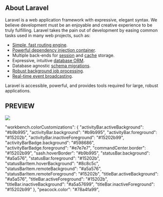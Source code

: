 ## About Laravel

Laravel is a web application framework with expressive, elegant syntax. We believe development must be an enjoyable and creative experience to be truly fulfilling. Laravel takes the pain out of development by easing common tasks used in many web projects, such as:

- [Simple, fast routing engine](https://laravel.com/docs/routing).
- [Powerful dependency injection container](https://laravel.com/docs/container).
- Multiple back-ends for [session](https://laravel.com/docs/session) and [cache](https://laravel.com/docs/cache) storage.
- Expressive, intuitive [database ORM](https://laravel.com/docs/eloquent).
- Database agnostic [schema migrations](https://laravel.com/docs/migrations).
- [Robust background job processing](https://laravel.com/docs/queues).
- [Real-time event broadcasting](https://laravel.com/docs/broadcasting).

Laravel is accessible, powerful, and provides tools required for large, robust applications.

<!-- PREVIEW -->
## PREVIEW
![](https://github.com/cdpagtalunan/pats_ppd/tree/main/resources/content/pats-ppd.gif)

"workbench.colorCustomizations": {
        "activityBar.activeBackground": "#b9b995",
        "activityBar.background": "#b9b995",
        "activityBar.foreground": "#15202b",
        "activityBar.inactiveForeground": "#15202b99",
        "activityBarBadge.background": "#598686",
        "activityBarBadge.foreground": "#e7e7e7",
        "commandCenter.border": "#15202b99",
        "sash.hoverBorder": "#b9b995",
        "statusBar.background": "#a5a576",
        "statusBar.foreground": "#15202b",
        "statusBarItem.hoverBackground": "#8c8c5c",
        "statusBarItem.remoteBackground": "#a5a576",
        "statusBarItem.remoteForeground": "#15202b",
        "titleBar.activeBackground": "#a5a576",
        "titleBar.activeForeground": "#15202b",
        "titleBar.inactiveBackground": "#a5a57699",
        "titleBar.inactiveForeground": "#15202b99"
    },
    "peacock.color": "#78a4fa99",
